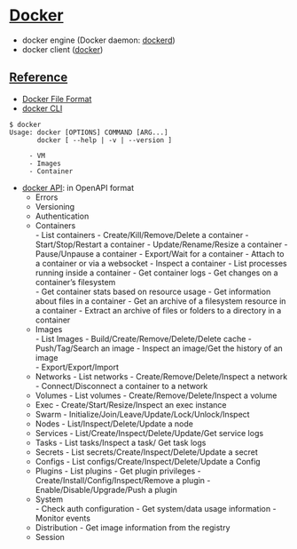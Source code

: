 # [Docker](https://docs.docker.com)
- docker engine (Docker daemon: [dockerd](https://docs.docker.com/engine/reference/commandline/dockerd/))
- docker client ([docker](https://docs.docker.com/engine/reference/commandline/cli/))

## [Reference](https://docs.docker.com/reference/)
- [Docker File Format](https://docs.docker.com/engine/reference/builder/)
- [docker CLI](https://docs.docker.com/engine/reference/commandline/cli/)
```
$ docker
Usage: docker [OPTIONS] COMMAND [ARG...]
       docker [ --help | -v | --version ]
```
         - VM
         - Images
         - Container
    
- [docker API](https://docs.docker.com/engine/api/v1.40/): in OpenAPI format
    - Errors
    - Versioning
    - Authentication
    - Containers      
          - List containers
          - Create/Kill/Remove/Delete a container
          - Start/Stop/Restart a container
          - Update/Rename/Resize a container
          - Pause/Unpause a container
          - Export/Wait for a container
          - Attach to a container or via a websocket
          - Inspect a container
          - List processes running inside a container
          - Get container logs
          - Get changes on a container’s filesystem          
          - Get container stats based on resource usage
          - Get information about files in a container
          - Get an archive of a filesystem resource in a container
          - Extract an archive of files or folders to a directory in a container
    - Images      
          - List Images
          - Build/Create/Remove/Delete/Delete cache
          - Push/Tag/Search an image
          - Inspect an image/Get the history of an image  
          - Export/Export/Import
    - Networks
          - List networks
          - Create/Remove/Delete/Inspect a network
          - Connect/Disconnect a container to a network
    - Volumes
          - List volumes
          - Create/Remove/Delete/Inspect a volume
    - Exec
          - Create/Start/Resize/Inspect an exec instance
    - Swarm
          - Initialize/Join/Leave/Update/Lock/Unlock/Inspect
    - Nodes
          - List/Inspect/Delete/Update a node
    - Services
          - List/Create/Inspect/Delete/Update/Get service logs
    - Tasks
          - List tasks/Inspect a task/ Get task logs
    - Secrets
          - List secrets/Create/Inspect/Delete/Update a secret
    - Configs
          - List configs/Create/Inspect/Delete/Update a Config
    - Plugins
          - List plugins
          - Get plugin privileges
          - Create/Install/Config/Inspect/Remove a plugin
          - Enable/Disable/Upgrade/Push a plugin
    - System    
          - Check auth configuration
          - Get system/data usage information
          - Monitor events
    - Distribution
           - Get image information from the registry
    - Session
